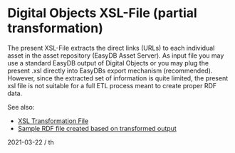 # Digital Objects XSL-File (partial transformation)

The present XSL-File extracts the direct links (URLs) to each individual asset in the asset repository (EasyDB Asset Server). As input file you may use a standard EasyDB output of Digital Objects or you may plug the present .xsl directly into EasyDBs export mechanism (recommended). However, since the extracted set of information is quite limited, the present xsl file is not suitable for a full ETL process meant to create proper RDF data. 

See also: 
- [XSL Transformation File](./digital_object.xsl)
- [Sample RDF file created based on transformed output](./digital_object_sample_rdf.ttl)


2021-03-22 / th 
